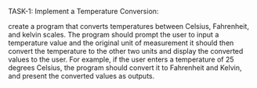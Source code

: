 TASK-1: Implement a Temperature Conversion:

create a program that converts temperatures between Celsius, Fahrenheit, and kelvin scales. The program should prompt the user to input a temperature value and the original unit of measurement it should then convert the temperature to the other two units and display the converted values to the user. For example, if the user enters a temperature of 25 degrees Celsius, the program should convert it to Fahrenheit and Kelvin, and present the converted values as outputs.
